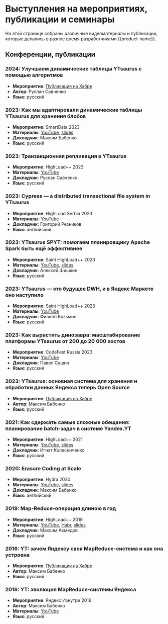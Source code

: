 # Выступления на мероприятиях, публикации и семинары

На этой странице собраны различные видеоматериалы и публикации, которые делались в разное время разработчиками {{product-name}}.

##  Конференции, публикации

### 2024: Улучшаем динамические таблицы YTsaurus с помощью алгоритмов
- **Мероприятие**: [Публикация на Хабре](https://habr.com/ru/companies/yandex/articles/785994/)
- **Автор**: Руслан Савченко
- **Язык:** русский

### 2023: Как мы адаптировали динамические таблицы YTsaurus для хранения блобов
- **Мероприятие**: SmartData 2023
- **Материалы**: [YouTube](https://youtu.be/HNGqS-aLIwE?si=N25wy3LoOTnC_1bA), [slides](https://squidex.jugru.team/api/assets/srm/ec041918-139a-418d-b5e7-0a268c9b2336/smartdata-2023.pdf)
- **Докладчик**: Максим Бабенко
- **Язык:** русский

### 2023: Транзакционная репликация в YTsaurus
- **Мероприятие**: HighLoad++ 2023
- **Материалы**: [YouTube](https://youtu.be/grNyiJrPE3w)
- **Докладчик**: Руслан Савченко
- **Язык:** русский

### 2023: Cypress — a distributed transactional file system in YTsaurus
- **Мероприятие**: HighLoad Serbia 2023
- **Материалы**: [YouTube](https://www.youtube.com/watch?v=7FsrQyd5yx0)
- **Докладчик**: Григорий Резников
- **Язык:** английский

### 2023: YTsaurus SPYT: помогаем планировщику Apache Spark быть ещё эффективнее
- **Мероприятие**: Saint HighLoad++ 2023
- **Материалы**: [YouTube](https://www.youtube.com/watch?v=Gk9K1NkYCww), [slides](https://bit.ly/3PdCyQc)
- **Докладчик**: Алексей Шишкин
- **Язык:** русский

### 2023: YTsaurus — это будущее DWH, и в Яндекс Маркете оно наступило
- **Мероприятие**: Saint HighLoad++ 2023
- **Материалы**: [YouTube](https://www.youtube.com/watch?v=dDaQCNFaYvI)
- **Докладчик**: Филипп Козьмин
- **Язык:** русский

### 2023: Как вырастить динозавра: масштабирование платформы YTsaurus от 200 до 20 000 хостов
- **Мероприятие**: CodeFest Russia 2023
- **Материалы**: [YouTube](https://www.youtube.com/watch?v=CLUS_HokzI0)
- **Докладчик**: Павел Сушин
- **Язык:** русский

### 2023: YTsaurus: основная система для хранения и обработки данных Яндекса теперь Open Source
- **Мероприятие**: [Публикация на Хабре](https://habr.com/ru/companies/yandex/articles/721526/)
- **Автор**: Максим Бабенко
- **Язык:** русский

### 2021: Как сдержать самые сложные обещания: планирование batch-задач в системе Yandex.YT
- **Мероприятие**: HighLoad++ 2021
- **Материалы**: [YouTube](https://www.youtube.com/watch?v=Uv-IcGZSRpk), [slides](https://drive.google.com/file/d/1MvroDgNHSw4OeQR5D2XzZ2sLMRCaxigY/view)
- **Докладчик**: Игнат Колесниченко
- **Язык:** русский

### 2020: Erasure Coding at Scale
- **Мероприятие**: Hydra 2020
- **Материалы**: [YouTube](https://www.youtube.com/watch?v=URAm-bbst-o), [slides](https://assets.ctfassets.net/oxjq45e8ilak/3xPcIZlk28eJfMuqmjQzLL/e94ada176f20dae5f117fe0221aa897c/Erasure_Coding_At_Scale.pdf)
- **Докладчик**: Максим Бабенко
- **Язык:** английский

### 2019: Map-Reduce-операция длиною в год
- **Мероприятие**: HighLoad++ 2019
- **Материалы**: [YouTube](https://www.youtube.com/watch?v=l9AEVamDuWA), [Habr](https://habr.com/ru/company/yandex/blog/530304/), [slides](https://drive.google.com/file/d/133yc42WDUB2Vs6dyWsUyQ8YfWy2RYuxi/view)
- **Докладчик**: Максим Ахмедов
- **Язык:** русский

### 2016: YT: зачем Яндексу своя MapReduce-система и как она устроена
- **Мероприятие**: [Публикация на Хабре](https://habr.com/ru/company/yandex/blog/311104/)
- **Автор**: Максим Бабенко
- **Язык:** русский

### 2016: YT: эволюция MapReduce-системы Яндекса
- **Мероприятие**: Яндекс Изнутри 2016
- **Автор**: Максим Бабенко
- **Материалы**: [YouTube](https://www.youtube.com/watch?v=VQGfH0sZi18)
- **Язык:** русский